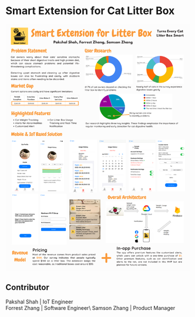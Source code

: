 # Smart Extension for Cat Litter Box

![alt text](17781_Final_Post.png)

## Contributor
Pakshal Shah | IoT Engineer\
Forrest Zhang | Software Engineer\ 
Samson Zhang | Product Manager
